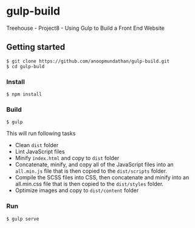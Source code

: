 # gulp-build
Treehouse - Project8 - Using Gulp to Build a Front End Website

## Getting started
```
$ git clone https://github.com/anoopmundathan/gulp-build.git
$ cd gulp-buld
```
### Install
```
$ npm install
```
### Build
```
$ gulp 
```
 This will run following tasks
 * Clean ```dist``` folder
 * Lint JavaScript files
 * Minify ```index.html``` and copy to ```dist``` folder
 * Concatenate, minify, and copy all of the JavaScript files into an ```all.min.js``` file that is then copied to the ```dist/scripts``` folder.
 * Compile the SCSS files into CSS, then concatenate and minify into an all.min.css file that is then copied to the ```dist/styles``` folder.
 * Optimize images and copy to ```dist/content``` folder
 
### Run
```
$ gulp serve
```

